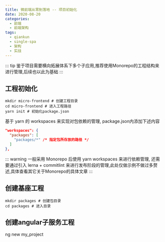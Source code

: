 ```yaml
---
title: 微前端从零到落地 -- 项目初始化
date: 2020-08-20
categories:
  - 前端
  - 前端架构
tags:
  - qiankun
  - single-spa
  - 架构
  - 实战
---
```


::: tip
鉴于项目需要横向拓展体系下多个子应用,推荐使用Monorepo的工程结构来进行管理,后续也以此为基础
:::

## 工程初始化

```shell
mkdir micro-frontend # 创建工程目录
cd micro-frontend # 进入工程路径
yarn init # 初始化package.json
```

基于 yarn 的 workspaces 来实现对包依赖的管理, package.json内添加下述内容

```JSON
"workspaces": {
  "packages": [
    "packages/*" /* 指定包所存放的路径 */
  ]
},
```

::: warning
一般采用 Monorepo 后使用 yarn workspaces 来进行依赖管理, 还需要通过引入 lerna + commitlint 来进行发布阶段的管理,此处仅做示例不做过多赘述,具体查看其它关于Monorepo的具体文章
:::

## 创建基座工程

```shell
mkdir packages # 创建包目录
cd packages # 进入目录

```

## 创建angular子服务工程

ng new my_project
